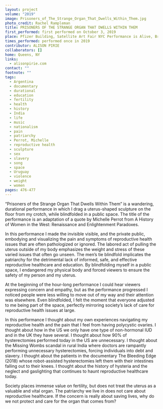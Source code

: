 ```yaml
---
layout: project
volume: "2019"
image: Prisoners_of_The_Strange_Organ_That_Dwells_Within_Them.jpg
photo_credit: Rachel Rampleman
title: PRISONERS OF THE STRANGE ORGAN THAT DWELLS WITHIN THEM
first_performed: first performed on October 3, 2019
place: Pfizer Building, Satellite Art Fair NYC Performance is Alive, Brooklyn, NY
times_performed: performed once in 2019
contributor: ALISON PIRIE
collaborators: []
home: Queens, NY
links:
  - alisonpirie.com
contact: ""
footnote: ""
tags:
  - Argentina
  - documentary
  - durational
  - education
  - fertility
  - health
  - history
  - India
  - life
  - music
  - nationalism
  - pain
  - patriarchy
  - Perrot, Michelle
  - reproductive health
  - sculpture
  - sex
  - slavery
  - song
  - space
  - Uruguay
  - violence
  - weight
  - women
pages: 476-477
---
```


“Prisoners of the Strange Organ That Dwells Within Them” is a wandering, durational performance in which I drag a uterus-shaped sculpture on the floor from my crotch, while blindfolded in a public space. The title of the performance is an adaptation of a quote by Michelle Perrot from A History of Women in the West: Renaissance and Enlightenment Paradoxes.

In this performance I made the invisible visible, and the private public, embodying and visualizing the pain and symptoms of reproductive health issues that are often pathologized or ignored. The labored act of pulling the uterus outside of my body emphasizes the weight and stress of these varied issues that often go unseen. The men’s tie blindfold implicates the patriarchy for the detrimental lack of informed, safe, and effective reproductive healthcare and education. By blindfolding myself in a public space, I endangered my physical body and forced viewers to ensure the safety of my person and my uterus.

At the beginning of the hour-long performance I could hear viewers expressing concern and empathy, but as the performance progressed I noticed people were less willing to move out of my way and their attention was elsewhere. Even blindfolded, I felt the moment that everyone adjusted to me being part of the space, perfectly mirroring society’s lack of care for reproductive health issues at large.

In this performance I thought about my own experiences navigating my reproductive health and the pain that I feel from having polycystic ovaries. I thought about how in the US we only have one type of non-hormonal IUD and in the UK they have several. I thought about how 90% of hysterectomies performed today in the US are unnecessary. I thought about the Missing Wombs scandal in rural India where doctors are rampantly performing unnecessary hysterectomies, forcing individuals into debt and slavery. I thought about the patients in the documentary The Bleeding Edge (2018) whose robot-assisted hysterectomies left them with their intestines falling out to their knees. I thought about the history of hysteria and the neglect and gaslighting that continues to haunt reproductive healthcare today.

Society places immense value on fertility, but does not treat the uterus as a valuable and vital organ. The patriarchy we live in does not care about reproductive healthcare. If the concern is really about saving lives, why do we not protect and care for the organ that comes from?
